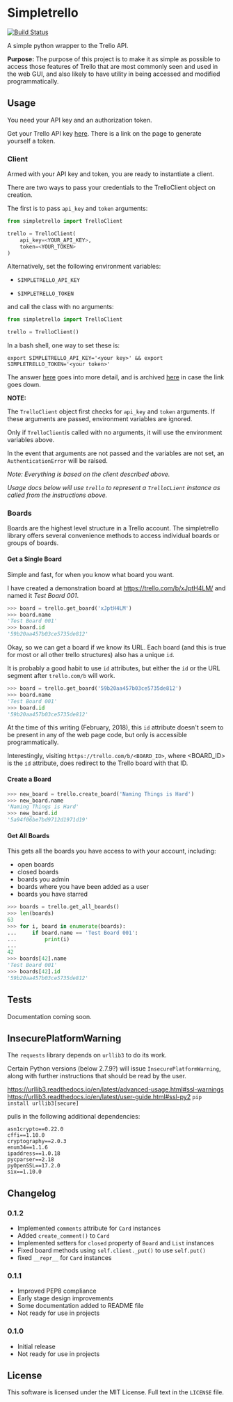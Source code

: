 # Simpletrello

[![Build Status](https://travis-ci.org/csansone/simpletrello.svg?branch=master)](https://travis-ci.org/csansone/simpletrello)

A simple python wrapper to the Trello API.

**Purpose:** The purpose of this project is to make it as simple as possible to access those features of Trello that are most commonly seen and used in the web GUI, and also likely to have utility in being accessed and modified programmatically.

## Usage

You need your API key and an authorization token.

Get your Trello API key [here](https://trello.com/app-key). There is a link on the page to generate yourself a token.

### Client

Armed with your API key and token, you are ready to instantiate a client.

There are two ways to pass your credentials to the TrelloClient object on creation.

The first is to pass `api_key` and `token` arguments:

```python
from simpletrello import TrelloClient

trello = TrelloClient(
	api_key=<YOUR_API_KEY>,
	token=<YOUR_TOKEN>
)
```

Alternatively, set the following environment variables:

* `SIMPLETRELLO_API_KEY`

* `SIMPLETRELLO_TOKEN`

and call the class with no arguments:

```python
from simpletrello import TrelloClient

trello = TrelloClient()
```

In a bash shell, one way to set these is:

`export SIMPLETRELLO_API_KEY='<your key>' && export SIMPLETRELLO_TOKEN='<your token>'`

The answer [here](https://askubuntu.com/questions/58814/how-do-i-add-environment-variables/58828#58828) goes into more detail, and is archived [here](https://archive.is/Ug6CC) in case the link goes down.

**NOTE:**

The `TrelloClient` object first checks for `api_key` and `token` arguments. If these arguments are passed, environment variables are ignored.

Only if `TrelloClient`is called with no arguments, it will use the environment variables above.

In the event that arguments are not passed and the variables are not set, an `AuthenticationError` will be raised.

*Note: Everything is based on the client described above.*

*Usage docs below will use `trello` to represent a `TrelloCLient` instance as called from the instructions above.*

### Boards

Boards are the highest level structure in a Trello account. The simpletrello library offers several convenience methods to access individual boards or groups of boards.

#### Get a Single Board

Simple and fast, for when you know what board you want.

I have created a demonstration board at https://trello.com/b/xJptH4LM/ and named it *Test Board 001*.

```python
>>> board = trello.get_board('xJptH4LM')
>>> board.name
'Test Board 001'
>>> board.id
'59b20aa457b03ce5735de812'
```

Okay, so we can get a board if we know its URL. Each board (and this is true for most or all other trello structures) also has a unique `id`.

It is probably a good habit to use `id` attributes, but either the `id` or the URL segment after `trello.com/b` will work.

```python
>>> board = trello.get_board('59b20aa457b03ce5735de812')
>>> board.name
'Test Board 001'
>>> board.id
'59b20aa457b03ce5735de812'
```

At the time of this writing (February, 2018), this `id` attribute doesn't seem to be present in any of the web page code, but only is accessible programmatically.

Interestingly, visiting `https://trello.com/b/<BOARD_ID>`, where <BOARD_ID> is the `id` attribute, does redirect to the Trello board with that ID.

#### Create a Board

```python
>>> new_board = trello.create_board('Naming Things is Hard')
>>> new_board.name
'Naming Things is Hard'
>>> new_board.id
'5a94f06be7bd9712d1971d19'
```

#### Get All Boards

This gets all the boards you have access to with your account, including:

- open boards
- closed boards
- boards you admin
- boards where you have been added as a user
- boards you have starred

```python
>>> boards = trello.get_all_boards()
>>> len(boards)
63
>>> for i, board in enumerate(boards):
...     if board.name == 'Test Board 001':
...         print(i)
... 
42
>>> boards[42].name
'Test Board 001'
>>> boards[42].id
'59b20aa457b03ce5735de812'
```

## Tests

Documentation coming soon.

## InsecurePlatformWarning

The `requests` library depends on `urllib3` to do its work.

Certain Python versions (below 2.7.9?) will issue `InsecurePlatformWarning`, along with further instructions that should be read by the user.

https://urllib3.readthedocs.io/en/latest/advanced-usage.html#ssl-warnings
https://urllib3.readthedocs.io/en/latest/user-guide.html#ssl-py2
`pip install urllib3[secure]`

pulls in the following additional dependencies:

	asn1crypto==0.22.0
	cffi==1.10.0
	cryptography==2.0.3
	enum34==1.1.6
	ipaddress==1.0.18
	pycparser==2.18
	pyOpenSSL==17.2.0
	six==1.10.0

## Changelog

### 0.1.2

- Implemented `comments` attribute for `Card` instances
- Added `create_comment()` to `Card`
- Implemented setters for `closed` property of `Board` and `List` instances
- Fixed board methods using `self.client._put()` to use `self.put()`
- fixed `__repr__` for `Card` instances

### 0.1.1

- Improved PEP8 compliance
- Early stage design improvements
- Some documentation added to README file
- Not ready for use in projects

### 0.1.0

- Initial release
- Not ready for use in projects

## License

This software is licensed under the MIT License. Full text in the `LICENSE` file.